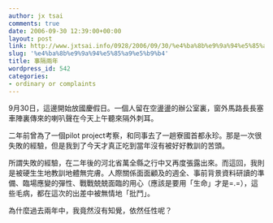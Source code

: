 ```yaml
---
author: jx tsai
comments: true
date: 2006-09-30 12:39:00+00:00
layout: post
link: http://www.jxtsai.info/0928/2006/09/30/%e4%ba%8b%e9%9a%94%e5%85%a9%e5%b9%b4/
slug: '%e4%ba%8b%e9%9a%94%e5%85%a9%e5%b9%b4'
title: 事隔兩年
wordpress_id: 542
categories:
- ordinary or complaints
---
```


9月30日，這邊開始放國慶假日。一個人留在空盪盪的辦公室裏，窗外馬路長長塞車陣裏傳來的喇叭聲在今天上午聽來隔外刺耳。

二年前曾為了一個pilot project考察，和同事去了一趟寮國首都永珍。那是一次很失敗的經驗，但是我到了今天才真正吃到當年沒有被好好教訓的苦頭。

所謂失敗的經驗，在二年後的河北省萬全縣之行中又再度張露出來。而這回，我則是被硬生生地教訓地體無完膚。人際關係面面顧及的週全、事前背景資料研讀的準備、臨場應變的彈性、戰戰兢兢面臨的用心（應該是要用「生命」才是=.=），這些毛病，都在這次的出差中被無情地「批鬥」。

為什麼過去兩年中，我竟然沒有知覺，依然任性呢？
